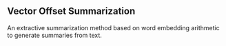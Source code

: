Vector Offset Summarization
---------------------------

An extractive summarization method based on word embedding arithmetic to generate summaries from text.
